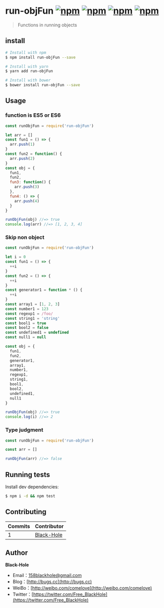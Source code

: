 # run-objFun [![npm](https://img.shields.io/github/issues/BlackHole1/run-objFun.svg)](https://github.com/BlackHole1/all-equal) [![npm](https://img.shields.io/github/forks/BlackHole1/run-objFun.svg)](https://github.com/BlackHole1/all-equal) [![npm](https://img.shields.io/github/stars/BlackHole1/run-objFun.svg)](https://github.com/BlackHole1/all-equal) [![npm](https://img.shields.io/badge/license-MIT-blue.svg)](https://github.com/BlackHole1/all-equal)

> Functions in running objects

## install

``` bash
# Install with npm
$ npm install run-objFun --save

# Install with yarn
$ yarn add run-objFun

# Install with bower
$ bower install run-objFun --save
```

## Usage

### function is ES5 or ES6

``` javascript
const runObjFun = require('run-objFun')

let arr = []
const fun1 = () => {
  arr.push(1)
}
const fun2 = function() {
  arr.push(2)
}
const obj = {
  fun1,
  fun2,
  fun3: function() {
    arr.push(3)
  },
  fun4: () => {
    arr.push(4)
  }
}

runObjFun(obj) //=> true
console.log(arr) //=> [1, 2, 3, 4]
```

### Skip non object

``` javascript
const runObjFun = require('run-objFun')

let i = 0
const fun1 = () => {
  ++i
}
const fun2 = () => {
  ++i
}
const generator1 = function * () {
  ++i
}
const array1 = [1, 2, 3]
const number1 = 123
const regexp1 = /foo/
const string1 = 'string'
const bool1 = true
const bool2 = false
const undefined1 = undefined
const null1 = null

const obj = {
  fun1,
  fun2,
  generator1,
  array1,
  number1,
  regexp1,
  string1,
  bool1,
  bool2,
  undefined1,
  null1
}

runObjFun(obj) //=> true
console.log(i) //=> 2
```

### Type judgment

``` javascript
const runObjFun = require('run-objFun')

const arr = []

runObjFun(arr) //=> false
```

## Running tests

Install dev dependencies:

``` bash
$ npm i -d && npm test
```

## Contributing


| **Commits** | **Contributor** | 
| --- | --- |
| 1 | [Black-Hole](https://github.com/BlackHole1) |

## Author

**Black-Hole**

* Email：158blackhole@gmail.com
* Blog：[http://bugs.cc](http://bugs.cc)
* WeiBo：[http://weibo.com/comelove](http://weibo.com/comelove)
* Twitter：[https://twitter.com/Free_BlackHole](https://twitter.com/Free_BlackHole)